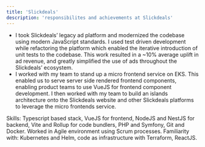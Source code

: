 ```yaml
---
title: 'Slickdeals'
description: 'responsibilites and achievements at Slickdeals'
---
```


- I took Slickdeals’ legacy ad platform and modernized the codebase using modern JavaScript standards. I used test driven development while refactoring the platform which enabled the iterative introduction of unit tests to the codebase. This work resulted in a ~10% average uplift in ad revenue, and greatly simplified the use of ads throughout the Slickdeals’ ecosystem.
- I worked with my team to stand up a micro frontend service on EKS. This enabled us to serve server side rendered frontend components, enabling product teams to use VueJS for frontend component development. I then worked with my team to build an islands architecture onto the Slickdeals website and other Slickdeals platforms to leverage the micro frontends service.

Skills:
Typescript based stack, VueJS for frontend, NodeJS and NestJS for backend, Vite and Rollup for code bundlers, PHP and Symfony, Git and Docker. Worked in Agile environment using Scrum processes. Familiarity with: Kubernetes and Helm, code as infrastructure with Terraform, ReactJS.